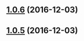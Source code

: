 <a name="1.0.6"></a>
## [1.0.6](https://github.com/cmelion/minimal-react-redux-notify/compare/v1.0.4...v1.0.6) (2016-12-03)



<a name="1.0.5"></a>
## [1.0.5](https://github.com/cmelion/minimal-react-redux-notify/compare/v1.0.4...v1.0.5) (2016-12-03)



